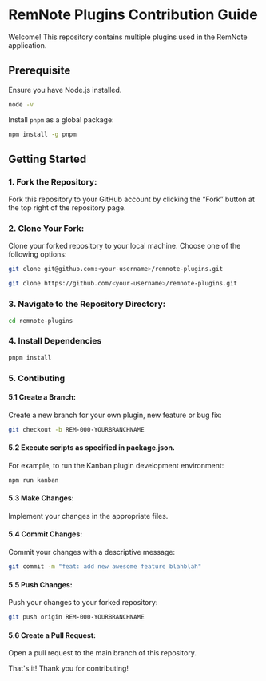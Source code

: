 # RemNote Plugins Contribution Guide

Welcome! This repository contains multiple plugins used in the RemNote application.

## Prerequisite

Ensure you have Node.js installed.

```sh
node -v
```

Install `pnpm` as a global package:

```sh
npm install -g pnpm
```

## Getting Started

### 1. Fork the Repository: 

Fork this repository to your GitHub account by clicking the “Fork” button at the top right of the repository page.

### 2. Clone Your Fork: 

Clone your forked repository to your local machine. Choose one of the following options:

```sh
git clone git@github.com:<your-username>/remnote-plugins.git
```

```sh
git clone https://github.com/<your-username>/remnote-plugins.git
```

### 3. Navigate to the Repository Directory:

```sh
cd remnote-plugins
```

### 4. Install Dependencies

```sh
pnpm install
```

### 5. Contibuting

#### 5.1 Create a Branch: 

Create a new branch for your own plugin, new feature or bug fix:

```sh
git checkout -b REM-000-YOURBRANCHNAME
```

#### 5.2 Execute scripts as specified in package.json. 

For example, to run the Kanban plugin development environment:

```sh
npm run kanban
```

#### 5.3 Make Changes: 

Implement your changes in the appropriate files.

#### 5.4 Commit Changes: 

Commit your changes with a descriptive message:

```sh
git commit -m "feat: add new awesome feature blahblah"
```

#### 5.5 Push Changes: 

Push your changes to your forked repository:

```sh
git push origin REM-000-YOURBRANCHNAME
```

#### 5.6 Create a Pull Request: 

Open a pull request to the main branch of this repository.


That's it!
Thank you for contributing!